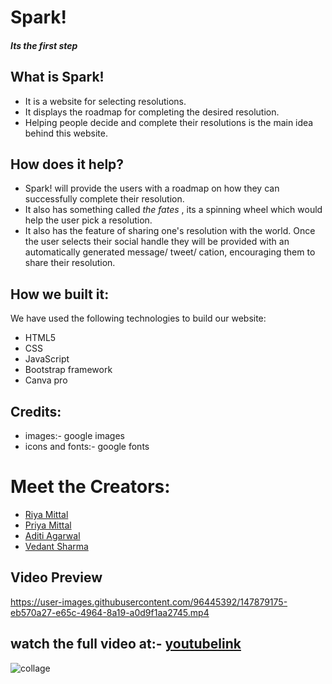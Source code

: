 # Spark! 
#### **_Its the first step_** 


## What is Spark!
- It is a website for selecting resolutions.
- It displays the roadmap for completing the desired resolution.
- Helping people decide and complete their resolutions is the main idea behind this website.

## How does it help?
- Spark! will provide the users with a roadmap on how they can successfully complete their resolution.
- It also has something called _the fates_ , its a spinning wheel which would help the user pick a resolution. 
- It also has the feature of sharing one's resolution with the world. Once the user selects their social handle they will be provided with an automatically generated message/ tweet/ cation, encouraging them to share their resolution.

## How we built it:
We have used the following technologies to build our website:
- HTML5
- CSS
- JavaScript
- Bootstrap framework 
- Canva pro 

## Credits:
- images:- google images
- icons and fonts:- google fonts

# Meet the Creators:
- [Riya Mittal](https://github.com/riiyaaa)
- [Priya Mittal](https://github.com/Priiyaa)
- [Aditi Agarwal](https://github.com/wasp0094)
- [Vedant Sharma](https://github.com/VedantSharma11)

## Video Preview


https://user-images.githubusercontent.com/96445392/147879175-eb570a27-e65c-4964-8a19-a0d9f1aa2745.mp4

## watch the full video at:- [youtubelink](https://youtu.be/jgV_sge3HE0)


![collage](https://user-images.githubusercontent.com/96445392/147879369-fd856e35-1ea8-4f0c-9557-11367a2e7ddd.jpeg)



